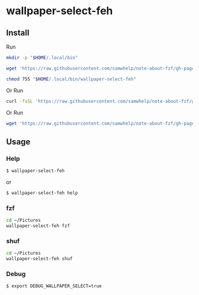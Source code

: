 
# wallpaper-select-feh

## Install

Run

``` sh
mkdir -p "$HOME/.local/bin"

wget 'https://raw.githubusercontent.com/samwhelp/note-about-fzf/gh-pages/_demo/project/wallpaper-select/wallpaper-select-feh/wallpaper-select-feh' -O "$HOME/.local/bin/wallpaper-select-feh"

chmod 755 "$HOME/.local/bin/wallpaper-select-feh"
```

Or Run

``` sh
curl -fsSL 'https://raw.githubusercontent.com/samwhelp/note-about-fzf/gh-pages/_demo/project/wallpaper-select/wallpaper-select-feh/remote-install.sh' | bash
```

Or Run

``` sh
wget 'https://raw.githubusercontent.com/samwhelp/note-about-fzf/gh-pages/_demo/project/wallpaper-select/wallpaper-select-feh/remote-install.sh' -q -O - | bash
```


## Usage


### Help

``` sh
$ wallpaper-select-feh
```

or

``` sh
$ wallpaper-select-feh help
```

### fzf

``` sh
cd ~/Pictures
wallpaper-select-feh fzf
```


### shuf

``` sh
cd ~/Pictures
wallpaper-select-feh shuf
```


### Debug

``` sh
$ export DEBUG_WALLPAPER_SELECT=true
```
